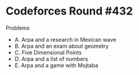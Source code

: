 # Codeforces Round \#432

Problems
* A. Arpa and a research in Mexican wave
* B. Arpa and an exam about geometry
* C. Five Dimensional Points
* D. Arpa and a list of numbers
* E. Arpa and a game with Mojtaba
